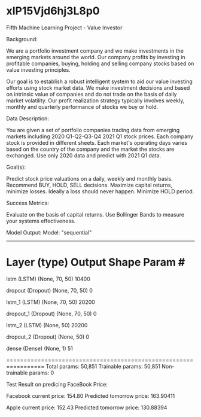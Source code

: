 # xIP15Vjd6hj3L8p0
Fifth Machine Learning Project - Value Investor

Background:


We are a portfolio investment company and we make investments in the emerging markets around the world. Our company profits by investing in profitable companies, buying, holding and selling company stocks based on value investing principles.


Our goal is to establish a robust intelligent system to aid our value investing efforts using stock market data. We make investment decisions and based on intrinsic value of companies and do not trade on the basis of daily market volatility. Our profit realization strategy typically involves weekly, monthly and quarterly performance of stocks we buy or hold.


Data Description:


You are given a set of portfolio companies trading data from emerging markets including 2020 Q1-Q2-Q3-Q4 2021 Q1 stock prices. Each company stock is provided in different sheets. Each market's operating days varies based on the country of the company and the market the stocks are exchanged. Use only 2020 data and predict with 2021 Q1 data.

Goal(s):


Predict stock price valuations on a daily, weekly and monthly basis. Recommend BUY, HOLD, SELL decisions. Maximize capital returns, minimize losses. Ideally a loss should never happen. Minimize HOLD period.


Success Metrics:


Evaluate on the basis of capital returns. Use Bollinger Bands to measure your systems effectiveness.

Model Output:
Model: "sequential"
_________________________________________________________________
 Layer (type)                Output Shape              Param #   
=================================================================
 lstm (LSTM)                 (None, 70, 50)            10400     
                                                                 
 dropout (Dropout)           (None, 70, 50)            0         
                                                                 
 lstm_1 (LSTM)               (None, 70, 50)            20200     
                                                                 
 dropout_1 (Dropout)         (None, 70, 50)            0         
                                                                 
 lstm_2 (LSTM)               (None, 50)                20200     
                                                                 
 dropout_2 (Dropout)         (None, 50)                0         
                                                                 
 dense (Dense)               (None, 1)                 51        
                                                                 
=================================================================
Total params: 50,851
Trainable params: 50,851
Non-trainable params: 0

Test Result on predicing FaceBook Price:

Facebook current price: 154.80
Predicted tomorrow price: 163.90411

Apple current price: 152.43
Predicted tomorrow price: 130.88394
